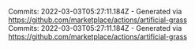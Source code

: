 Commits: 2022-03-03T05:27:11.184Z - Generated via https://github.com/marketplace/actions/artificial-grass
<br>
Commits: 2022-03-03T05:27:11.184Z - Generated via https://github.com/marketplace/actions/artificial-grass
<br>
